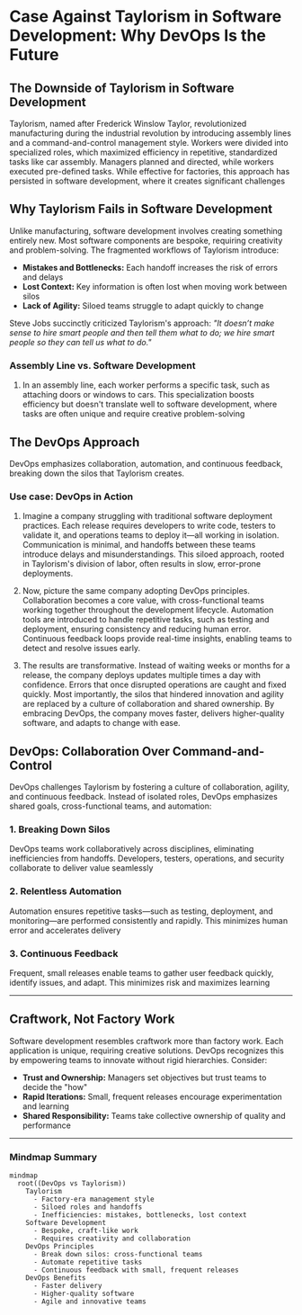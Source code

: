 # Case Against Taylorism in Software Development: Why DevOps Is the Future

## The Downside of Taylorism in Software Development

   Taylorism, named after Frederick Winslow Taylor, revolutionized manufacturing during the industrial revolution by introducing assembly lines and a command-and-control management style. Workers were divided into specialized roles, which maximized efficiency in repetitive, standardized tasks like car assembly. Managers planned and directed, while workers executed pre-defined tasks. While effective for factories, this approach has persisted in software development, where it creates significant challenges

## Why Taylorism Fails in Software Development
Unlike manufacturing, software development involves creating something entirely new. Most software components are bespoke, requiring creativity and problem-solving. The fragmented workflows of Taylorism introduce:

- **Mistakes and Bottlenecks:** Each handoff increases the risk of errors and delays
- **Lost Context:** Key information is often lost when moving work between silos
- **Lack of Agility:** Siloed teams struggle to adapt quickly to change

Steve Jobs succinctly criticized Taylorism's approach: *"It doesn’t make sense to hire smart people and then tell them what to do; we hire smart people so they can tell us what to do."*


### Assembly Line vs. Software Development

1. In an assembly line, each worker performs a specific task, such as attaching doors or windows to cars. This specialization boosts efficiency but doesn't translate well to software development, where tasks are often unique and require creative problem-solving

## The DevOps Approach

DevOps emphasizes collaboration, automation, and continuous feedback, breaking down the silos that Taylorism creates.

### Use case: DevOps in Action

1. Imagine a company struggling with traditional software deployment practices. Each release requires developers to write code, testers to validate it, and operations teams to deploy it—all working in isolation. Communication is minimal, and handoffs between these teams introduce delays and misunderstandings. This siloed approach, rooted in Taylorism's division of labor, often results in slow, error-prone deployments.

2. Now, picture the same company adopting DevOps principles. Collaboration becomes a core value, with cross-functional teams working together throughout the development lifecycle. Automation tools are introduced to handle repetitive tasks, such as testing and deployment, ensuring consistency and reducing human error. Continuous feedback loops provide real-time insights, enabling teams to detect and resolve issues early.

3. The results are transformative. Instead of waiting weeks or months for a release, the company deploys updates multiple times a day with confidence. Errors that once disrupted operations are caught and fixed quickly. Most importantly, the silos that hindered innovation and agility are replaced by a culture of collaboration and shared ownership. By embracing DevOps, the company moves faster, delivers higher-quality software, and adapts to change with ease.

## DevOps: Collaboration Over Command-and-Control
DevOps challenges Taylorism by fostering a culture of collaboration, agility, and continuous feedback. Instead of isolated roles, DevOps emphasizes shared goals, cross-functional teams, and automation:

### 1. **Breaking Down Silos**
DevOps teams work collaboratively across disciplines, eliminating inefficiencies from handoffs. Developers, testers, operations, and security collaborate to deliver value seamlessly

### 2. **Relentless Automation**
Automation ensures repetitive tasks—such as testing, deployment, and monitoring—are performed consistently and rapidly. This minimizes human error and accelerates delivery

### 3. **Continuous Feedback**
Frequent, small releases enable teams to gather user feedback quickly, identify issues, and adapt. This minimizes risk and maximizes learning

---

## Craftwork, Not Factory Work
Software development resembles craftwork more than factory work. Each application is unique, requiring creative solutions. DevOps recognizes this by empowering teams to innovate without rigid hierarchies. Consider:

- **Trust and Ownership:** Managers set objectives but trust teams to decide the "how"
- **Rapid Iterations:** Small, frequent releases encourage experimentation and learning
- **Shared Responsibility:** Teams take collective ownership of quality and performance

---

### Mindmap Summary


```mermaid
mindmap
  root((DevOps vs Taylorism))
    Taylorism
      - Factory-era management style
      - Siloed roles and handoffs
      - Inefficiencies: mistakes, bottlenecks, lost context
    Software Development
      - Bespoke, craft-like work
      - Requires creativity and collaboration
    DevOps Principles
      - Break down silos: cross-functional teams
      - Automate repetitive tasks
      - Continuous feedback with small, frequent releases
    DevOps Benefits
      - Faster delivery
      - Higher-quality software
      - Agile and innovative teams
```